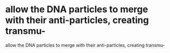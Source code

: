 # allow the DNA particles to merge with their anti-particles, creating transmu-

allow the DNA particles to merge with their anti-particles, creating transmu-